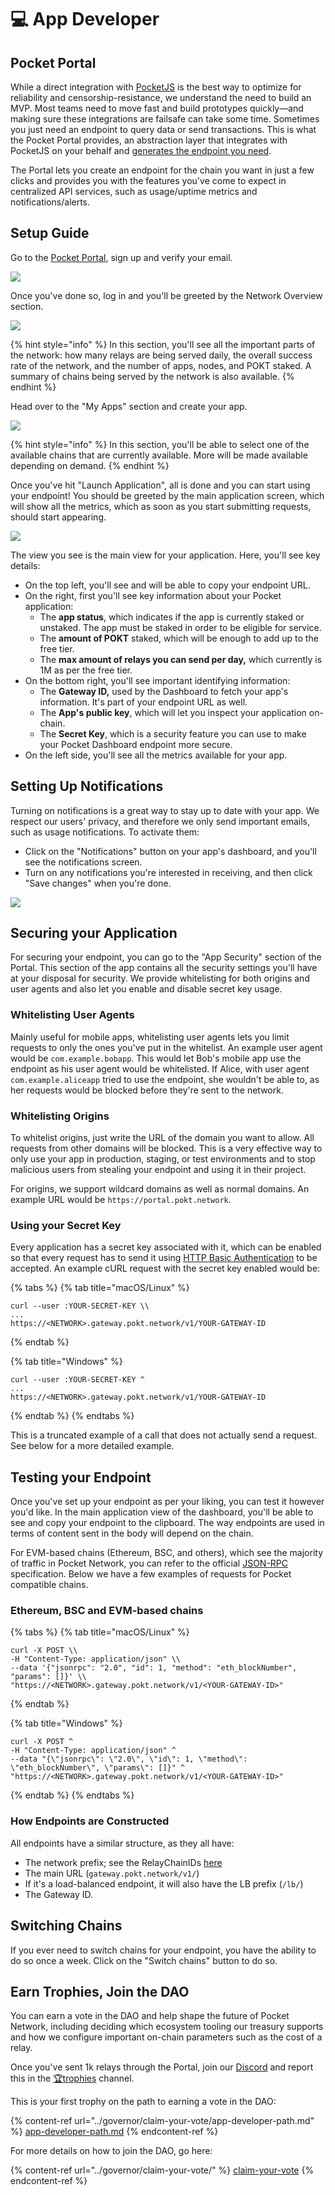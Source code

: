 # 💻 App Developer

## Pocket Portal

While a direct integration with [PocketJS](https://docs.pokt.network/js) is the best way to optimize for reliability and censorship-resistance, we understand the need to build an MVP. Most teams need to move fast and build prototypes quickly—and making sure these integrations are failsafe can take some time. Sometimes you just need an endpoint to query data or send transactions. This is what the Pocket Portal provides, an abstraction layer that integrates with PocketJS on your behalf and [generates the endpoint you need](https://www.portal.pokt.network).

The Portal lets you create an endpoint for the chain you want in just a few clicks and provides you with the features you've come to expect in centralized API services, such as usage/uptime metrics and notifications/alerts.

## Setup Guide

Go to the [Pocket Portal](https://portal.pokt.network), sign up and verify your email.

![](../../.gitbook/assets/portal\_login.png)

Once you've done so, log in and you'll be greeted by the Network Overview section.

![](../../.gitbook/assets/portal\_network.png)

{% hint style="info" %}
In this section, you'll see all the important parts of the network: how many relays are being served daily, the overall success rate of the network, and the number of apps, nodes, and POKT staked. A summary of chains being served by the network is also available.
{% endhint %}

Head over to the "My Apps" section and create your app.

![](../../.gitbook/assets/portal\_app\_setup.png)

{% hint style="info" %}
In this section, you'll be able to select one of the available chains that are currently available. More will be made available depending on demand.
{% endhint %}

Once you've hit "Launch Application", all is done and you can start using your endpoint! You should be greeted by the main application screen, which will show all the metrics, which as soon as you start submitting requests, should start appearing.

![](../../.gitbook/assets/portal\_app.png)

The view you see is the main view for your application. Here, you'll see key details:

* On the top left, you'll see and will be able to copy your endpoint URL.
* On the right, first you'll see key information about your Pocket application:
  * The **app status**, which indicates if the app is currently staked or unstaked. The app must be staked in order to be eligible for service.
  * The **amount of POKT** staked, which will be enough to add up to the free tier.
  * The **max amount of relays you can send per day,** which currently is 1M as per the free tier.
* On the bottom right, you'll see important identifying information:
  * The **Gateway ID,** used by the Dashboard to fetch your app's information. It's part of your endpoint URL as well.
  * The **App's public key**, which will let you inspect your application on-chain.
  * The **Secret Key**, which is a security feature you can use to make your Pocket Dashboard endpoint more secure.
* On the left side, you'll see all the metrics available for your app.

## Setting Up Notifications

Turning on notifications is a great way to stay up to date with your app. We respect our users' privacy, and therefore we only send important emails, such as usage notifications. To activate them:

* Click on the "Notifications" button on your app's dashboard, and you'll see the notifications screen.
* Turn on any notifications you're interested in receiving, and then click "Save changes" when you're done.

![](../../.gitbook/assets/portal\_notifications.png)

## Securing your Application

For securing your endpoint, you can go to the "App Security" section of the Portal. This section of the app contains all the security settings you'll have at your disposal for security. We provide whitelisting for both origins and user agents and also let you enable and disable secret key usage.

### Whitelisting User Agents

Mainly useful for mobile apps, whitelisting user agents lets you limit requests to only the ones you've put in the whitelist. An example user agent would be `com.example.bobapp`. This would let Bob's mobile app use the endpoint as his user agent would be whitelisted. If Alice, with user agent `com.example.aliceapp` tried to use the endpoint, she wouldn't be able to, as her requests would be blocked before they're sent to the network.

### Whitelisting Origins

To whitelist origins, just write the URL of the domain you want to allow. All requests from other domains will be blocked. This is a very effective way to only use your app in production, staging, or test environments and to stop malicious users from stealing your endpoint and using it in their project.

For origins, we support wildcard domains as well as normal domains. An example URL would be `https://portal.pokt.network`.

### Using your Secret Key

Every application has a secret key associated with it, which can be enabled so that every request has to send it using [HTTP Basic Authentication](https://developer.mozilla.org/en-US/docs/Web/HTTP/Authentication) to be accepted. An example cURL request with the secret key enabled would be:

{% tabs %}
{% tab title="macOS/Linux" %}
```
curl --user :YOUR-SECRET-KEY \\
...
https://<NETWORK>.gateway.pokt.network/v1/YOUR-GATEWAY-ID
```
{% endtab %}

{% tab title="Windows" %}
```
curl --user :YOUR-SECRET-KEY ^
...
https://<NETWORK>.gateway.pokt.network/v1/YOUR-GATEWAY-ID
```
{% endtab %}
{% endtabs %}

This is a truncated example of a call that does not actually send a request. See below for a more detailed example.

## Testing your Endpoint

Once you've set up your endpoint as per your liking, you can test it however you'd like. In the main application view of the dashboard, you'll be able to see and copy your endpoint to the clipboard. The way endpoints are used in terms of content sent in the body will depend on the chain.

For EVM-based chains (Ethereum, BSC, and others), which see the majority of traffic in Pocket Network, you can refer to the official [JSON-RPC](https://ethereum.org/en/developers/docs/apis/json-rpc/#json-rpc-methods) specification. Below we have a few examples of requests for Pocket compatible chains.

### Ethereum, BSC and EVM-based chains

{% tabs %}
{% tab title="macOS/Linux" %}
```
curl -X POST \\
-H "Content-Type: application/json" \\
--data '{"jsonrpc": "2.0", "id": 1, "method": "eth_blockNumber", "params": []}' \\
"https://<NETWORK>.gateway.pokt.network/v1/<YOUR-GATEWAY-ID>"
```
{% endtab %}

{% tab title="Windows" %}
```
curl -X POST ^
-H "Content-Type: application/json" ^
--data "{\"jsonrpc\": \"2.0\", \"id\": 1, \"method\": \"eth_blockNumber\", \"params\": []}" ^
"https://<NETWORK>.gateway.pokt.network/v1/<YOUR-GATEWAY-ID>"
```
{% endtab %}
{% endtabs %}

### How Endpoints are Constructed

All endpoints have a similar structure, as they all have:

* The network prefix; see the RelayChainIDs [here](../../resources/references/supported-blockchains.md)
* The main URL (`gateway.pokt.network/v1/`)
* If it's a load-balanced endpoint, it will also have the LB prefix (`/lb/`)
* The Gateway ID.

## Switching Chains

If you ever need to switch chains for your endpoint, you have the ability to do so once a week. Click on the "Switch chains" button to do so.

## Earn Trophies, Join the DAO

You can earn a vote in the DAO and help shape the future of Pocket Network, including deciding which ecosystem tooling our treasury supports and how we configure important on-chain parameters such as the cost of a relay.

Once you've sent 1k relays through the Portal, join our [Discord](https://discord.gg/uCZZkHTQjV) and report this in the [🏆trophies](https://discord.com/channels/553741558869131266/763504639299289138) channel.

This is your first trophy on the path to earning a vote in the DAO:

{% content-ref url="../governor/claim-your-vote/app-developer-path.md" %}
[app-developer-path.md](../governor/claim-your-vote/app-developer-path.md)
{% endcontent-ref %}

For more details on how to join the DAO, go here:

{% content-ref url="../governor/claim-your-vote/" %}
[claim-your-vote](../governor/claim-your-vote/)
{% endcontent-ref %}
